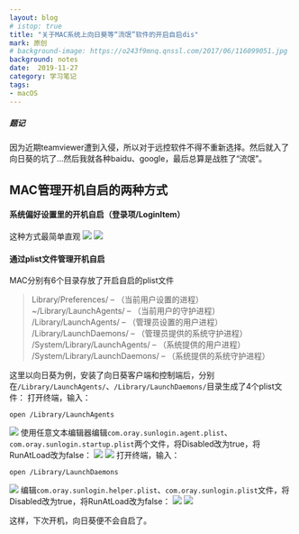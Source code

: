 ```yaml
---
layout: blog
# istop: true
title: "关于MAC系统上向日葵等“流氓”软件的开启自启dis"
mark: 原创
# background-image: https://o243f9mnq.qnssl.com/2017/06/116099051.jpg
background: notes
date:  2019-11-27
category: 学习笔记
tags:
- macOS
---
```


##### 题记 
因为近期teamviewer遭到入侵，所以对于远控软件不得不重新选择。然后就入了向日葵的坑了...然后我就各种baidu、google，最后总算是战胜了“流氓”。  

## MAC管理开机自启的两种方式
#### 系统偏好设置里的开机自启（登录项/LoginItem）
这种方式最简单直观
![][01]
![][02]

#### 通过plist文件管理开机自启
MAC分别有6个目录存放了开启自启的plist文件
> Library/Preferences/ – （当前用户设置的进程）
> ~/Library/LaunchAgents/ – （当前用户的守护进程）
> /Library/LaunchAgents/ – （管理员设置的用户进程）
> /Library/LaunchDaemons/ – （管理员提供的系统守护进程）
> /System/Library/LaunchAgents/ – （系统提供的用户进程）
> /System/Library/LaunchDaemons/ – （系统提供的系统守护进程）

这里以向日葵为例，安装了向日葵客户端和控制端后，分别在`/Library/LaunchAgents/`、`/Library/LaunchDaemons/`目录生成了4个plist文件：
打开终端，输入：
```shell
open /Library/LaunchAgents
```  
![][03]
使用任意文本编辑器编辑`com.oray.sunlogin.agent.plist`、`com.oray.sunlogin.startup.plist`两个文件，将Disabled改为true，将RunAtLoad改为false：
![][04]
![][05]
打开终端，输入：
```shell
open /Library/LaunchDaemons
```  
![][06]
编辑`com.oray.sunlogin.helper.plist`、`com.oray.sunlogin.plist`文件，将Disabled改为true，将RunAtLoad改为false：
![][07]
![][08]

这样，下次开机，向日葵便不会自启了。



[01]: https://i.postimg.cc/Qx38BZKR/2019-11-27-img-01.jpg
[02]: https://i.postimg.cc/BQBqH7xt/2019-11-27-img-02.jpg
[03]: https://i.postimg.cc/bNN5Vm7Z/2019-11-27-img-03.jpg
[04]: https://i.postimg.cc/XYtDJ4p5/2019-11-27-img-04.jpg
[05]: https://i.postimg.cc/43t2Hq9S/2019-11-27-img-05.jpg
[06]: https://i.postimg.cc/mZVX9QPB/2019-11-27-img-06.jpg
[07]: https://i.postimg.cc/FsBTWNb6/2019-11-27-img-07.jpg
[08]: https://i.postimg.cc/653HfyZR/2019-11-27-img-08.jpg
